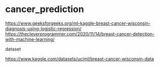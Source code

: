 # cancer_prediction

https://www.geeksforgeeks.org/ml-kaggle-breast-cancer-wisconsin-diagnosis-using-logistic-regression/
https://thecleverprogrammer.com/2020/11/14/breast-cancer-detection-with-machine-learning/

dataset

https://www.kaggle.com/datasets/uciml/breast-cancer-wisconsin-data
